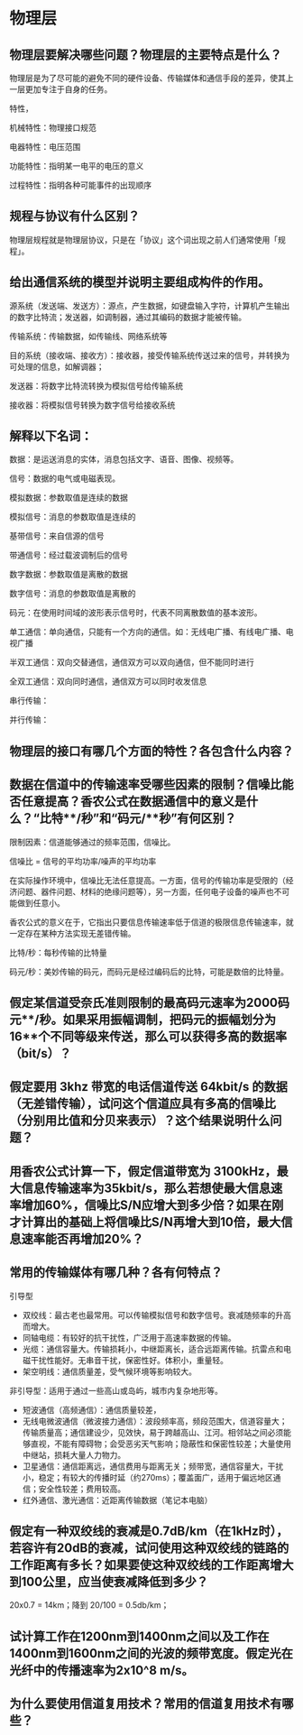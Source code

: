# 物理层

## 物理层要解决哪些问题？物理层的主要特点是什么？

物理层是为了尽可能的避免不同的硬件设备、传输媒体和通信手段的差异，使其上一层更加专注于自身的任务。

特性，

机械特性：物理接口规范

电器特性：电压范围

功能特性：指明某一电平的电压的意义

过程特性：指明各种可能事件的出现顺序

## 规程与协议有什么区别？

物理层规程就是物理层协议，只是在「协议」这个词出现之前人们通常使用「规程」。

## 给出通信系统的模型并说明主要组成构件的作用。

源系统（发送端、发送方）：源点，产生数据，如键盘输入字符，计算机产生输出的数字比特流；发送器，如调制器，通过其编码的数据才能被传输。

传输系统：传输数据，如传输线、网络系统等

目的系统（接收端、接收方）：接收器，接受传输系统传送过来的信号，并转换为可处理的信息，如解调器；



发送器：将数字比特流转换为模拟信号给传输系统

接收器：将模拟信号转换为数字信号给接收系统

## 解释以下名词：

数据：是运送消息的实体，消息包括文字、语音、图像、视频等。

信号：数据的电气或电磁表现。

模拟数据：参数取值是连续的数据

模拟信号：消息的参数取值是连续的

基带信号：来自信源的信号

带通信号：经过载波调制后的信号

数字数据：参数取值是离散的数据

数字信号：消息的参数取值是离散的

码元：在使用时间域的波形表示信号时，代表不同离散数值的基本波形。

单工通信：单向通信，只能有一个方向的通信。如：无线电广播、有线电广播、电视广播

半双工通信：双向交替通信，通信双方可以双向通信，但不能同时进行

全双工通信：双向同时通信，通信双方可以同时收发信息

串行传输：

并行传输：





## 物理层的接口有哪几个方面的特性？各包含什么内容？







## 数据在信道中的传输速率受哪些因素的限制？信噪比能否任意提高？香农公式在数据通信中的意义是什么？“比特**/**秒”和“码元**/**秒”有何区别？ 

限制因素：信道能够通过的频率范围，信噪比。

信噪比 = 信号的平均功率/噪声的平均功率

在实际操作环境中，信噪比无法任意提高。一方面，信号的传输功率是受限的（经济问题、器件问题、材料的绝缘问题等），另一方面，任何电子设备的噪声也不可能做到任意小。

香农公式的意义在于，它指出只要信息传输速率低于信道的极限信息传输速率，就一定存在某种方法实现无差错传输。

比特/秒：每秒传输的比特量

码元/秒：美妙传输的码元，而码元是经过编码后的比特，可能是数倍的比特量。



## 假定某信道受奈氏准则限制的最高码元速率为**2000**码元**/**秒。如果采用振幅调制，把码元的振幅划分为**16**个不同等级来传送，那么可以获得多高的数据率（**bit/s**）？



## 假定要用 3khz 带宽的电话信道传送 64kbit/s 的数据（无差错传输），试问这个信道应具有多高的信噪比（分别用比值和分贝来表示）？这个结果说明什么问题？



## 用香农公式计算一下，假定信道带宽为 **3100kHz**，最大信息传输速率为**35kbit/s**，那么若想使最大信息速率增加**60%**，信噪比**S/N**应增大到多少倍？如果在刚才计算出的基础上将信噪比**S/N**再增大到**10**倍，最大信息速率能否再增加**20%**？

## 常用的传输媒体有哪几种？各有何特点？

引导型

* 双绞线：最古老也最常用。可以传输模拟信号和数字信号。衰减随频率的升高而增大。
* 同轴电缆：有较好的抗干扰性，广泛用于高速率数据的传输。
* 光缆：通信容量大。传输损耗小，中继距离长，适合远距离传输。抗雷点和电磁干扰性能好。无串音干扰，保密性好。体积小，重量轻。
* 架空明线：通信质量差，受气候环境等影响较大。

非引导型：适用于通过一些高山或岛屿，城市内复杂地形等。

* 短波通信（高频通信）：通信质量较差，
* 无线电微波通信（微波接力通信）：波段频率高，频段范围大，信道容量大；传输质量高；通信建设少，见效快，易于跨越高山、江河。相邻站之间必须能够直视，不能有障碍物；会受恶劣天气影响；隐蔽性和保密性较差；大量使用中继站，损耗大量人力物力。
* 卫星通信：通信距离远，通信费用与距离无关；频带宽，通信容量大，干扰小，稳定；有较大的传播时延（约270ms）；覆盖面广，适用于偏远地区通信；安全性较差；费用较高。
* 红外通信、激光通信：近距离传输数据（笔记本电脑）



## 假定有一种双绞线的衰减是**0.7dB/km**（在**1kHz**时），若容许有**20dB**的衰减，试问使用这种双绞线的链路的工作距离有多长？如果要使这种双绞线的工作距离增大到**100**公里，应当使衰减降低到多少？

20x0.7 = 14km；降到 20/100 = 0.5db/km；

## 试计算工作在**1200nm**到**1400nm**之间以及工作在**1400nm**到**1600nm**之间的光波的频带宽度。假定光在光纤中的传播速率为**2x10^8 m/s**。



## 为什么要使用信道复用技术？常用的信道复用技术有哪些？

